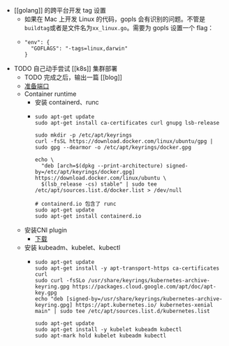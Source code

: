 - [[golang]] 的跨平台开发 tag 设置
	- 如果在 Mac 上开发 Linux 的代码，gopls 会有识别的问题。不管是`buildtag`或者是文件名为`xx_linux.go`。需要为 gopls 设置一个 flag：
	- ```
	  "env": {
	  	"GOFLAGS": "-tags=linux,darwin"
	  }
	  ```
- TODO 自己动手尝试 [[k8s]] 集群部署
	- TODO 完成之后，输出一篇 [[blog]]
	- [准备端口](https://kubernetes.io/zh-cn/docs/reference/ports-and-protocols/)
	- Container runtime
		- 安装 containerd、runc
		- ```
		  sudo apt-get update
		  sudo apt-get install ca-certificates curl gnupg lsb-release
		  
		  sudo mkdir -p /etc/apt/keyrings
		  curl -fsSL https://download.docker.com/linux/ubuntu/gpg | sudo gpg --dearmor -o /etc/apt/keyrings/docker.gpg
		  
		  echo \
		    "deb [arch=$(dpkg --print-architecture) signed-by=/etc/apt/keyrings/docker.gpg] https://download.docker.com/linux/ubuntu \
		    $(lsb_release -cs) stable" | sudo tee /etc/apt/sources.list.d/docker.list > /dev/null
		    
		  # containerd.io 包含了 runc
		  sudo apt-get update
		  sudo apt-get install containerd.io
		  ```
	- 安装CNI plugin
		- [下载](https://github.com/containernetworking/plugins/releases)
	- 安装 kubeadm、kubelet、kubectl
		- ```
		  sudo apt-get update
		  sudo apt-get install -y apt-transport-https ca-certificates curl
		  sudo curl -fsSLo /usr/share/keyrings/kubernetes-archive-keyring.gpg https://packages.cloud.google.com/apt/doc/apt-key.gpg
		  echo "deb [signed-by=/usr/share/keyrings/kubernetes-archive-keyring.gpg] https://apt.kubernetes.io/ kubernetes-xenial main" | sudo tee /etc/apt/sources.list.d/kubernetes.list
		  
		  sudo apt-get update
		  sudo apt-get install -y kubelet kubeadm kubectl
		  sudo apt-mark hold kubelet kubeadm kubectl
		  ```